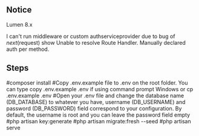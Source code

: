 
## Notice

Lumen 8.x

I can't run middleware or custom authserviceprovider due to bug of $next($request) show Unable to resolve Route Handler. Manually declared auth per method.

## Steps

#composer install
#Copy .env.example file to .env on the root folder. You can type copy .env.example .env if using command prompt Windows or cp .env.example .env
#Open your .env file and change the database name (DB_DATABASE) to whatever you have, username (DB_USERNAME) and password (DB_PASSWORD) field correspond to your configuration.
By default, the username is root and you can leave the password field empty
#php artisan key:generate
#php artisan migrate:fresh --seed
#php artisan serve
